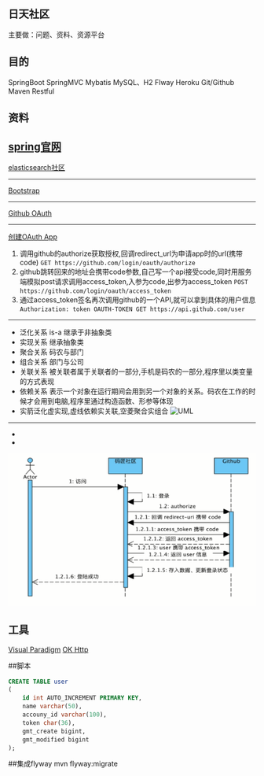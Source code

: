 ## 日天社区
主要做：问题、资料、资源平台
## 目的
SpringBoot
SpringMVC
Mybatis
MySQL、H2
Flway
Heroku
Git/Github
Maven
Restful

## 资料
[spring官网](https://spring.io/guides)
---
[elasticsearch社区](https://elasticsearch.cn/)
- - -
[Bootstrap](https://v3.bootcss.com/)
***
[Github OAuth](https://developer.github.com/apps/building-oauth-apps/creating-an-oauth-app/)
* * *
[创建OAuth App](https://developer.github.com/apps/building-github-apps/identifying-and-authorizing-users-for-github-apps/)
1. 调用github的authorize获取授权,回调redirect_url为申请app时的url(携带code)
` GET https://github.com/login/oauth/authorize `
2. github跳转回来的地址会携带code参数,自己写一个api接受code,同时用服务端模拟post请求调用access_token,入参为code,出参为access_token
` POST https://github.com/login/oauth/access_token `
3. 通过access_token签名再次调用github的一个API,就可以拿到具体的用户信息
` Authorization: token OAUTH-TOKEN
  GET https://api.github.com/user `
___
+ 泛化关系 is-a 继承于非抽象类
+ 实现关系      继承抽象类
+ 聚合关系   码农与部门
+ 组合关系   部门与公司
+ 关联关系   被关联者属于关联者的一部分,手机是码农的一部分,程序里以类变量的方式表现
+ 依赖关系   表示一个对象在运行期间会用到另一个对象的关系。码农在工作的时候才会用到电脑,程序里通过构造函数、形参等体现
+ 实箭泛化虚实现,虚线依赖实关联,空菱聚合实组合
![UML](src/main/resources/static/mdpic/UML图.jpg)
---

+ 
+ 
![GitHub登录流程](src/main/resources/static/mdpic/Github登录.png)

## 工具
[Visual Paradigm](https://www.visual-paradigm.com)
[OK Http](https://square.github.io/okhttp/)

##脚本
```sql
CREATE TABLE user
(
    id int AUTO_INCREMENT PRIMARY KEY,
    name varchar(50),
    accouny_id varchar(100),
    token char(36),
    gmt_create bigint,
    gmt_modified bigint
);
```
##集成flyway
mvn flyway:migrate